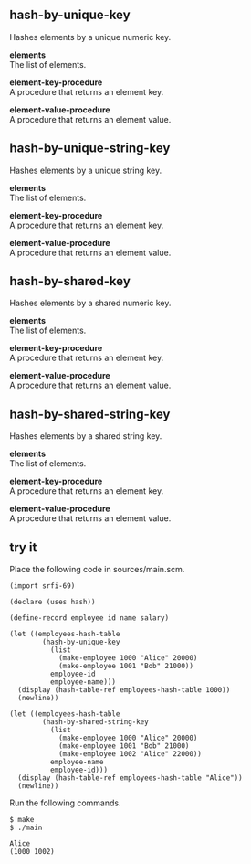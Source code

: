 hash-by-unique-key
------------------
Hashes elements by a unique numeric key.

__elements__  
The list of elements.

__element-key-procedure__  
A procedure that returns an element key.

__element-value-procedure__  
A procedure that returns an element value.

hash-by-unique-string-key
-------------------------
Hashes elements by a unique string key.

__elements__  
The list of elements.

__element-key-procedure__  
A procedure that returns an element key.

__element-value-procedure__  
A procedure that returns an element value.

hash-by-shared-key
------------------
Hashes elements by a shared numeric key.

__elements__  
The list of elements.

__element-key-procedure__  
A procedure that returns an element key.

__element-value-procedure__  
A procedure that returns an element value.

hash-by-shared-string-key
-------------------------
Hashes elements by a shared string key.

__elements__  
The list of elements.

__element-key-procedure__  
A procedure that returns an element key.

__element-value-procedure__  
A procedure that returns an element value.

try it
------
Place the following code in sources/main.scm.

    (import srfi-69)

    (declare (uses hash))

    (define-record employee id name salary)

    (let ((employees-hash-table
            (hash-by-unique-key
              (list
                (make-employee 1000 "Alice" 20000)
                (make-employee 1001 "Bob" 21000))
              employee-id
              employee-name)))
      (display (hash-table-ref employees-hash-table 1000))
      (newline))

    (let ((employees-hash-table
            (hash-by-shared-string-key
              (list
                (make-employee 1000 "Alice" 20000)
                (make-employee 1001 "Bob" 21000)
                (make-employee 1002 "Alice" 22000))
              employee-name
              employee-id)))
      (display (hash-table-ref employees-hash-table "Alice"))
      (newline))

Run the following commands.

    $ make
    $ ./main

    Alice
    (1000 1002)
